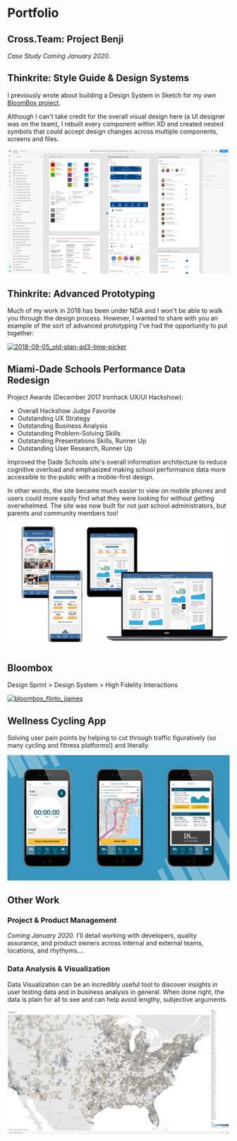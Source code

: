 # Portfolio

## Cross.Team: Project Benji

*Case Study Coming January 2020.*

## Thinkrite: Style Guide & Design Systems

I previously wrote about building a Design System in Sketch for my own [BloomBox project](/portfolio/2017-12-28-bloombox.md).

Although I can't take credit for the overall visual design here (a UI designer was on the team), I rebuilt every component within XD and created nested symbols that could accept design changes across multiple components, screens and files.

[![Screen Shot 2019-03-14 at 6.42.48 PM](readme.assets/screen-shot-2019-03-14-at-6.42.48-pm.png)](/portfolio/2019-03-14-style-guide.md)

## Thinkrite: Advanced Prototyping

Much of my work in 2018 has been under NDA and I won't be able to walk you through the design process. However, I wanted to share with you an example of the sort of advanced prototyping I've had the opportunity to put together:

[![2018-09-05_old-plan-ad3-time-picker](readme.assets/2018-09-05_old-plan-ad3-time-picker.gif)](/portfolio/2018-10-09-thinkrite.md)

## Miami-Dade Schools Performance Data Redesign

Project Awards (December 2017 Ironhack UX/UI Hackshow):

- Overall Hackshow Judge Favorite
- Outstanding UX Strategy
- Outstanding Business Analysis
- Outstanding Problem-Solving Skills
- Outstanding Presentations Skills, Runner Up
- Outstanding User Research, Runner Up

Improved the Dade Schools site's overall information architecture to reduce cognitive overload and emphasized making school performance data more accessible to the public with a mobile-first design.

In other words, the site became much easier to view on mobile phones and users could more easily find what they were looking for without getting overwhelmed. The site was now built for not just school administrators, but parents and community members too!

[![jjames_final-presentation v-3.0](readme.assets/jjames_final-presentation-v-3-0.png)](/portfolio/2017-12-28-miami-schools.md)

## Bloombox

Design Sprint > Design System > High Fidelity Interactions

[![bloombox_flinto_jjames](readme.assets/bloombox_flinto_jjames.gif)](/portfolio/2017-12-28/bloombox.md)

## Wellness Cycling App

Solving user pain points by helping to cut through traffic figuratively (so many cycling and fitness platforms!) and literally.

[![JJames_Wellness Cycling Design_Public_2017-11-30](readme.assets/jjames_wellness-cycling-design_public_2017-11-30.png)](/portfolio/2017-12-28-miami-schools.md)

## Other Work

### Project & Product Management

*Coming January 2020.*  I'll detail working with developers, quality assurance, and product owners across internal and external teams, locations, and rhythyms....

### Data Analysis & Visualization

Data Visualization can be an incredibly useful tool to discover insights in user testing data and in business analysis in general. When done right, the data is plain for all to see and can help avoid lengthy, subjective arguments.

[![Screen Shot 2019-03-14 at 6.09.20 PM](readme.assets/screen-shot-2019-03-14-at-6.09.20-pm.png)](/portfolio/2019-03-14-data-analysis.md/)

